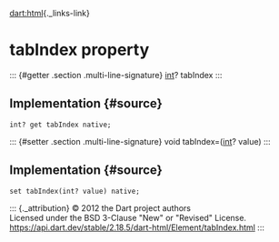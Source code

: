 [dart:html](../../dart-html/dart-html-library){._links-link}

tabIndex property
=================

::: {#getter .section .multi-line-signature}
[int](../../dart-core/int-class)? tabIndex
:::

Implementation {#source}
--------------

``` {.language-dart data-language="dart"}
int? get tabIndex native;
```

::: {#setter .section .multi-line-signature}
void tabIndex=([int](../../dart-core/int-class)? value)
:::

Implementation {#source}
--------------

``` {.language-dart data-language="dart"}
set tabIndex(int? value) native;
```

::: {._attribution}
© 2012 the Dart project authors\
Licensed under the BSD 3-Clause \"New\" or \"Revised\" License.\
<https://api.dart.dev/stable/2.18.5/dart-html/Element/tabIndex.html>
:::
